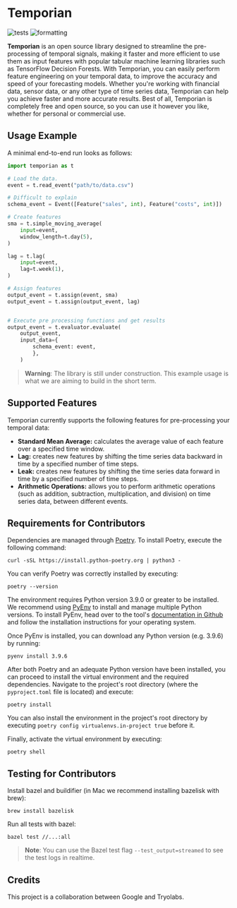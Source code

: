 # Temporian

![tests](https://github.com/google/temporian/actions/workflows/test.yaml/badge.svg) ![formatting](https://github.com/google/temporian/actions/workflows/formatting.yaml/badge.svg)


**Temporian** is an open source library designed to streamline the pre-processing of temporal signals, making it faster and more efficient to use them as input features with popular tabular machine learning libraries such as TensorFlow Decision Forests. With Temporian, you can easily perform feature engineering on your temporal data, to improve the accuracy and speed of your forecasting models. Whether you're working with financial data, sensor data, or any other type of time series data, Temporian can help you achieve faster and more accurate results. Best of all, Temporian is completely free and open source, so you can use it however you like, whether for personal or commercial use.



## Usage Example

A minimal end-to-end run looks as follows:

```python
import temporian as t

# Load the data.
event = t.read_event("path/to/data.csv")

# Difficult to explain
schema_event = Event([Feature("sales", int), Feature("costs", int)])

# Create features
sma = t.simple_moving_average(
    input=event,
    window_length=t.day(5),
)

lag = t.lag(
    input=event,
    lag=t.week(1),
)

# Assign features
output_event = t.assign(event, sma)
output_event = t.assign(output_event, lag)


# Execute pre processing functions and get results
output_event = t.evaluator.evaluate(
    output_event,
    input_data={
        schema_event: event,
        },
    )

```

>__Warning__: The library is still under construction. This example usage is what we are aiming to build in the short term.

## Supported Features
Temporian currently supports the following features for pre-processing your temporal data:

* **Standard Mean Average:** calculates the average value of each feature over a specified time window.
* **Lag:** creates new features by shifting the time series data backward in time by a specified number of time steps.
* **Leak:** creates new features by shifting the time series data forward in time by a specified number of time steps.
* **Arithmetic Operations:** allows you to perform arithmetic operations (such as addition, subtraction, multiplication, and division) on time series data, between different events.



## Requirements for Contributors

Dependencies are managed through [Poetry](https://python-poetry.org/). To
install Poetry, execute the following command:

```shell
curl -sSL https://install.python-poetry.org | python3 -
```

You can verify Poetry was correctly installed by executing:

```shell
poetry --version
```

The environment requires Python version 3.9.0 or greater to be installed. We
recommend using [PyEnv](https://github.com/pyenv/pyenv#installation) to install
and manage multiple Python versions. To install PyEnv, head over to the tool's
[documentation in Github](https://github.com/pyenv/pyenv#installation) and follow the
installation instructions for your operating system.

Once PyEnv is installed, you can download any Python version (e.g. 3.9.6) by
running:

```shell
pyenv install 3.9.6
```

After both Poetry and an adequate Python version have been installed, you can
proceed to install the virtual environment and the required dependencies.
Navigate to the project's root directory (where the `pyproject.toml` file is
located) and execute:

```shell
poetry install
```

You can also install the environment in the project's root directory by
executing `poetry config virtualenvs.in-project true` before it.

Finally, activate the virtual environment by executing:

```shell
poetry shell
```

## Testing for Contributors

Install bazel and buildifier (in Mac we recommend installing bazelisk with brew):

```shell
brew install bazelisk
```

Run all tests with bazel:

```shell
bazel test //...:all
```

>__Note__: You can use the Bazel test flag `--test_output=streamed` to see the test logs in realtime.

## Credits

This project is a collaboration between Google and Tryolabs.
